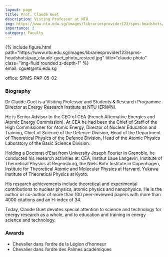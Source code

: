 ```yaml
---
layout: page
title: Prof. Claude Guet
description: Visting Professor at NTU
img: https://www.ntu.edu.sg/images/librariesprovider123/spms-headshots/pap_claude-guet_photo_resized.jpg
importance: 2
category: Faculty
---
```


<div class="row">
    <div class="col-sm mt-3 mt-md-0">
        {% include figure.html path="https://www.ntu.edu.sg/images/librariesprovider123/spms-headshots/pap_claude-guet_photo_resized.jpg" title="claude photo" class="img-fluid rounded z-depth-1" %}
    </div>
</div>
email: cguet@ntu.edu.sg

office: SPMS-PAP-05-02

### Biography
Dr Claude Guet is a Visiting Professor and Students & Research Programme Director at Energy Research Institute at NTU (ERI@N).

He is Senior Advisor to the CEO of CEA (French Alternative Energies and Atomic Energy Commission). At CEA he had been the Chief of Staff of the High Commissioner for Atomic Energy, Director of Nuclear Education and Training, Chief of Science of the Defence Division, Head of the Department of Theoretical Physics of the Defence Division, Head of the Atomic Physics Laboratory of the Basic Science Division.

Holding a Doctorat d’Etat from University Joseph Fourier in Grenoble, he conducted his research activities at: CEA, Institut Laue Langevin, Institute of Theoretical Physics at Regensburg, the Niels Bohr Institute in Copenhagen, Institute for Theoretical Atomic and Molecular Physics at Harvard, Yukawa Institute of Theoretical Physics at Kyoto. 

His research achievements include theoretical and experimental contributions to nuclear physics, atomic physics and nanophysics. He is the author or co-author of more than 100 peer-reviewed papers with more than 4000 citations and an H-index of 34.

Today, Claude Guet devotes special attention to science and technology for energy research as a whole, and to education and training in energy science and technology.

### Awards
- Chevalier dans l’ordre de la Légion d’honneur
- Chevalier dans l’ordre des Palmes académiques